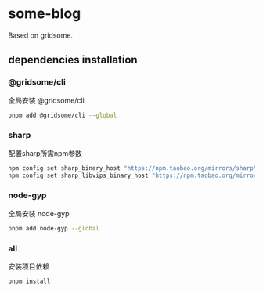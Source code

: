 # some-blog

Based on gridsome.

## dependencies installation

### @gridsome/cli

全局安装 @gridsome/cli

```bash
pnpm add @gridsome/cli --global
```

### sharp

配置sharp所需npm参数

```bash
npm config set sharp_binary_host "https://npm.taobao.org/mirrors/sharp"
npm config set sharp_libvips_binary_host "https://npm.taobao.org/mirrors/sharp-libvips"
```

### node-gyp

全局安装 node-gyp

```bash
pnpm add node-gyp --global
```

### all

安装项目依赖

```bash
pnpm install
```
